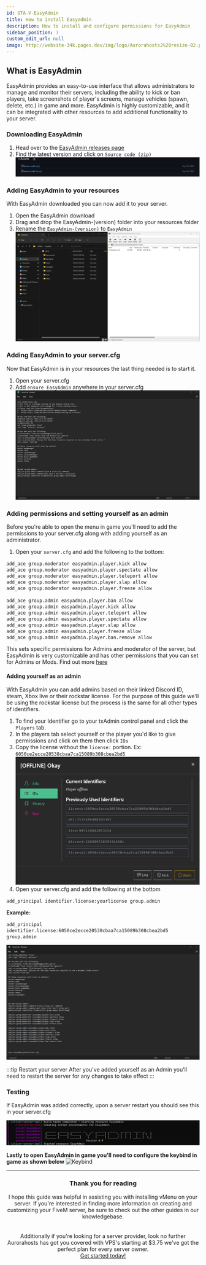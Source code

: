 ```yaml
---
id: GTA-V-EasyAdmin
title: How to install Easyadmin
description: How to install and configure permissions for EasyAdmin
sidebar_position: 7
custom_edit_url: null
image: http://website-34k.pages.dev/img/logo/Aurorahosts2%20resize-02.png
---
```


## What is EasyAdmin
EasyAdmin provides an easy-to-use interface that allows administrators to manage and monitor their servers,
including the ability to kick or ban players,
take screenshots of player's screens,
manage vehicles (spawn, delete, etc.)
in game and more. EasyAdmin is highly customizable,
and it can be integrated with other resources to add additional functionality to your server.

### Downloading EasyAdmin
1. Head over to the [EasyAdmin releases page](https://github.com/Blumlaut/EasyAdmin/releases/tag/6.91)
2. Find the latest version and click on `Source code (zip)`
![EasyAdmin github download](../../images/VPS/EasyAdmin/1_git.png)

### Adding EasyAdmin to your resources

With EasyAdmin downloaded you can now add it to your server.

1. Open the EasyAdmin download
2. Drag and drop the EasyAdmin-(version) folder into your resources folder
3. Rename the `EasyAdmin-(version)` to `EasyAdmin`
![Adding EasyAdmin to your resources](../../images/VPS/EasyAdmin/2_Adding_resource.gif)

### Adding EasyAdmin to your server.cfg

Now that EasyAdmin is in your resources the last thing needed is to start it.

1. Open your server.cfg 
2. Add `ensure EasyAdmin` anywhere in your server.cfg
![EasyAdmin added to server.cfg](../../images/VPS/EasyAdmin/3_EasyAdmin_servercfg.gif)

### Adding permissions and setting yourself as an admin

Before you're able to open the menu in game you'll need to add the permissions to your server.cfg along with adding yourself as an administrator.

1. Open your `server.cfg` and add the following to the bottom:
```editorconfig
add_ace group.moderator easyadmin.player.kick allow
add_ace group.moderator easyadmin.player.spectate allow
add_ace group.moderator easyadmin.player.teleport allow
add_ace group.moderator easyadmin.player.slap allow
add_ace group.moderator easyadmin.player.freeze allow

add_ace group.admin easyadmin.player.ban allow
add_ace group.admin easyadmin.player.kick allow
add_ace group.admin easyadmin.player.teleport allow
add_ace group.admin easyadmin.player.spectate allow
add_ace group.admin easyadmin.player.slap allow
add_ace group.admin easyadmin.player.freeze allow
add_ace group.admin easyadmin.player.ban.remove	allow
```
This sets specific permissions for Admins and moderator of the server, but EasyAdmin is very customizable and has other permissions that you can set for Admins or Mods. Find out more [here](https://easyadmin.readthedocs.io/en/latest/permissions/)

#### Adding yourself as an admin

With EasyAdmin you can add admins based on their linked Discord ID, steam, Xbox live or their rockstar license. For the purpose of this guide we'll be using the rockstar license but the process is the same for all other types of identifiers.

1. To find your Identifier go to your txAdmin control panel and click the `Players` tab.
2. In the players tab select yourself or the player you'd like to give permissions and click on them then click `IDs`
3. Copy the license without the `license:` portion. Ex: `6050ce2ecce20538cbaa7ca15089b308cbea2bd5`
![Identifiers](../../images/VPS/EasyAdmin/5_Identifiers.png)
4. Open your server.cfg and add the following at the bottom
```editorconfig
add_principal identifier.license:yourlicense group.admin
```
**Example:**
```editorconfig
add_principal identifier.license:6050ce2ecce20538cbaa7ca15089b308cbea2bd5 group.admin
```
![Adding perms](../../images/VPS/EasyAdmin/6_Permissions.gif)

:::tip Restart your server
After you've added yourself as an Admin you'll need to restart the server for any changes to take effect
:::

### Testing
If EasyAdmin was added correctly, upon a server restart you should see this in your server.cfg

![EasyAdmin started](../../images/VPS/EasyAdmin/4_EasyAdmin%20started.png)

**Lastly to open EasyAdmin in game  you'll need to configure the keybind in game as shown below**
![Keybind](../../images/VPS/EasyAdmin/7_keybind.gif)

---
<center><bold><h3>Thank you for reading</h3></bold></center>

<center>I hope this guide was helpful in assisting you with installing vMenu on your server. If you're interested in finding more information on creating and customizing your FiveM server, be sure to check out the other guides in our knowledgebase.</center>
<br></br>
<center>Additionally if you're looking for a server provider, look no further Aurorahosts has got you covered with VPS's starting at $3.75 we've got the perfect plan for every server owner.</center> 
<center><a href="https://aurorahosts.com/vps">Get started today!</a></center>


